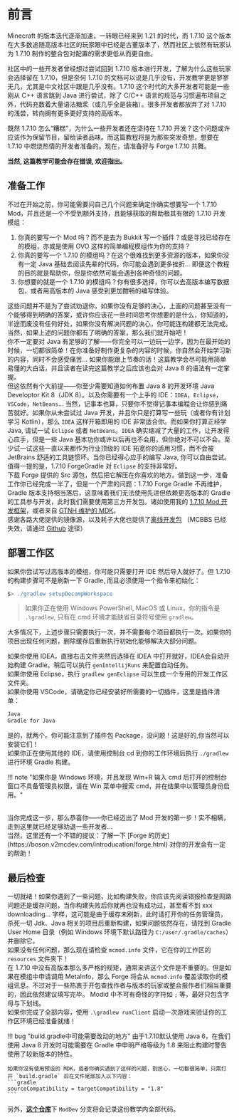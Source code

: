 # 前言

Minecraft 的版本迭代逐渐加速，一转眼已经来到 1.21 的时代，而 1.7.10 这个版本在大多数追随高版本社区的玩家眼中已经是古董版本了，然而社区上依然有玩家认为 1.7.10 制作的整合包对配置的需求更低从而更自由。

社区中的一些开发者曾经想过尝试回到 1.7.10 版本进行开发，了解为什么这些玩家会选择留在 1.7.10，但是奈何 1.7.10 的文档可以说是几乎没有，开发教学更是寥寥无几，尤其是中文社区中跟是几乎没有。1.7.10 这个时代的大多开发者可能是一些刚从 C++ 语言跳到 Java 进行尝试，除了 C/C++ 语言的规范与习惯遍布项目之外，代码充数着大量语法糖浆（或几乎全是装箱）。很多开发者都放弃了对 1.7.10 的浅尝，转向拥有更多更好支持的高版本。

既然 1.7.10 怎么“糟糕”，为什么一些开发者还在坚持在 1.7.10 开发？这个问题或许应该作为保留节目，留给读者品味。而这篇教程将是为那些突发奇想，想要在 1.7.10 中燃烧热情的开发者准备的。现在，请准备好与 Forge 1.7.10 共舞。

**当然, 这篇教学可能会存在错误, 欢迎指出。**

## 准备工作

不过在开始之前，你可能需要问自己几个问题来确定你确实想要写一个 1.7.10 Mod，并且还是一个不受到额外支持，且能够获取的帮助极其有限的 1.7.10 开发模组：

1.	你真的要写一个 Mod 吗？而不是去为 Bukkit 写一个插件？或是寻找已经存在的模组，亦或是使用 OVO 这样的简单编程模组作为你的支持？
2.	你真的要写一个 1.7.10 的模组吗？在这个很难找到更多资源的版本，如果你没有一定 Java 基础去阅读先辈的代码，你可能会遇到更多挫折… 即便这个教程的目的就是帮助你，但是你依然可能会遇到各种奇怪的问题。
3.  你想要的就是一个 1.7.10 的模组吗？你有很多选择，你可以去高版本编写数据包，或者用高版本的 Java 感受到更加酣畅的编写体验。

这些问题并不是为了尝试劝退你，如果你没有足够的决心，上面的问题甚至没有一个能够得到明确的答案，或许你应该花一些时间思考你想要的是什么，你知道的，半途而废没有任何好处，如果你没有解决问题的决心，你可能连构建都无法完成。当然，如果上述的问题你都有了明确的答案，那么我们就开始吧！
<br />
你不一定要对 Java 有足够的了解——你完全可以一边玩一边学，因为在最开始的时候，一切都很简单！在你准备好制作更复杂的内容的时候，你自然会开始学习新的内容，同时不会感受痛苦… 如果你能跟上节奏的话！这篇教学会尽可能用简单易懂的大白话，并且读者在读完这篇教学之后应该也会对 Java 8 的语法有一定掌握。
<br />
但这依然有个大前提——你至少需要知道如何布置 Java 8 的开发环境 Java Developtor Kit 8（JDK 8）。以及你需要有一个上手的 IDE：`IDEA`，`Eclipse`，`VSCode`，`NetBeans`… 当然，记事本也算，只要你不觉得记事本编程会让你感到痛苦就好。如果你从未尝试过 Java 开发，并且你只是打算写一些玩（或者你有计划学习 Kotlin），那么 `IDEA` 这样开箱即用的 IDE 非常适合你。而如果你打算正经学 Java, 请试一试 `Eclipse` 或者 `NetBeans`。`IDEA` 确实缩减了大量的工作，让开发得心应手，但是一些 Java 基本功你或许以后再也不会用，但你绝对不可以不会。至少试一试这些一直以来都作为行业顶级的 IDE 拓宽你的适用习惯，而不会被 JetBrains 舒适的工具链惯坏。当你已经得心应手的编写 Java, 你可以自由尝试。
<br />
值得一提的是，1.7.10 ForgeGradle 对 `Eclipse` 的支持非常好。
<br />
下载 Forge 提供的 Src 源包，然后把它解压在你喜欢的地方。做到这一步，准备工作你已经完成一半了，但是一个严肃的问题：1.7.10 Forge Gradle 不再维护，Gradle 版本支持相当落后，这意味着我们无法使用先进但依赖更高版本的 Gradle 的工具参与开发，此时我们需要使用第三方开发包。诸如使用我的 [1.7.10 Mod 开发框架](https://github.com/AmarokIce/MCModding1.7.10Skeleton)，或者来自 [GTNH 维护的 MDK](https://github.com/GTNewHorizons/ExampleMod1.7.10)。
<br />
感谢各路大佬提供的镜像源，以及耗子大佬也提供了[离线开发包](https://search.mcbbs.net/thread-896542-1-1.html) （MCBBS 已经失效，请通过 [Github](https://github.com/mouse0w0/forge-mdk-offline) 途径）

## 部署工作区
如果你尝试写过高版本的模组，你可能只需要打开 IDE 然后导入就好了。但 1.7.10 的构建步骤可不是刷新一下 Gradle, 而且必须使用一个指令来初始化：

```gradle
$> ./gradlew setupDecompWorkspace
```
> 如果你正在使用 Windows PowerShell, MacOS 或 Linux，你的指令是 `.\gradlew`, 只有在 cmd 环境才能缺省目录符号使用 `gradlew`。

大多情况下，上述步骤只需要执行一次，并不需要每个项目都执行一次。如果你的项目出现任何问题，删除缓存后重新执行初始化能够解决大部分问题。

如果你使用 IDEA，直接右击文件夹然后选择在 IDEA 中打开就好，IDEA会自动开始构建 Gradle。稍后可以执行 `genIntellijRuns` 来配置自动任务。
<br />
如果你使用 Eclipse，执行 `gradlew genEclipse` 可以生成一个专用的开发工作区文件夹。
<br />
如果你使用 VSCode，请确定你已经安装好所需要的一切插件，这里是插件清单：

```txt title="VSCode Java 开发插件清单"
Java
Gradle for Java
```

是的，就两个。你可能注意到了插件包 Package，没问题！这是好的,你当然可以安装它们！
<br />
如果你正在使用其他的 IDE，请使用控制台 cd 到你的工作环境后执行 `./gradlew` 进行环境 Gradle 构建。

!!! note "如果你是 Windows 环境，并且发现 Win+R 输入 cmd 后打开的控制台窗口不具备管理员权限，请在 Win 菜单中搜索 cmd，并在结果中以管理员身份启用。"

<br />
当你完成这一步，那么恭喜你——你已经迈出了 Mod 开发的第一步！实不相瞒，走到这里就已经足够劝退一些开发者…
<br />
当然，这里还有一个不错的提议：了解一下 [Forge 的历史](https://boson.v2mcdev.com/introducation/forge.html) 对你的开发会有一定的帮助！

## 最后检查

一切就绪！如果你遇到了一些问题，比如构建失败，你应该先阅读错报检查是网路问题还是缓存问题，当你构建失败后你就再也没有成功过，甚至看不到 xxx downloading… 字样，这可能是由于缓存未刷新，此时请打开你的任务管理员，杀死一切 Jdk、Java 相关的项目后重新构建，如果问题依然存在，请找到 Gradle User Home 目录（例如 Windows 环境下默认路径为 `C:/user/.gradle/caches`）并删除它。
<br />
如果没有任何问题，那么现在请检查 `mcmod.info` 文件，它在你的工作区的 `resources` 文件夹下！
<br />
在 1.7.10 中没有高版本那么多严格的规矩，通常来讲这个文件是不重要的。但是如果在模组中申请调用 MetaInfo，那么 Forge 将会从 `mcmod.info` 覆盖读取你的模组讯息。不过对于一些热衷于开包查找作者与版本的玩家或整合报作者们相当重要的，因此依然建议填写完毕。
Modid 中不可有奇怪的字符如 `;` 等，最好只包含字母与下划线。
<br />
如果你完成了全部内容，使用 `.\gradlew runClient` 启动一次游戏来验证你的工作区环境已经准备就绪！

!!! bug "build.gradle中可能需要改动的地方"
    由于1.7.10默认使用 Java 6，在我们使用 Java 8 开发时可能需要在 Gradle 中申明严格等级为 1.8 来阻止构建时警告使用了较新版本的特性。

    如果你没有使用预设的 MDK，或者你确实遇到了这样的问题，别担心，一切都很简单，只需打开 `build.gradle` 后在文件尾部加入以下内容：
    ```gradle
    sourceCompatibility = targetCompatibility = "1.8"
    ```

另外，[**这个仓库**](https://github.com/AmarokIce/NewbModding1710)下 `ModDev` 分支将会记录这份教学内全部代码。
